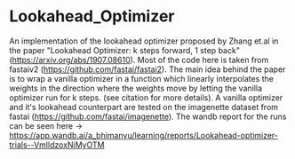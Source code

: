 # Lookahead_Optimizer
 An implementation of the lookahead optimizer proposed by Zhang et.al in the paper "Lookahead Optimizer: k steps forward, 1 step back" (https://arxiv.org/abs/1907.08610). Most of the code here is taken from fastaiv2 (https://github.com/fastai/fastai2). The main idea behind the paper is to wrap a vanilla optimizer in a function which linearly interpolates the weights in the direction where the weights move by letting the vanilla optimizer run for k steps. (see citation for more details). A vanilla optimizer and it's lookahead counterpart are tested on the imagenette dataset from fastai (https://github.com/fastai/imagenette). The wandb report for the runs can be seen here -> https://app.wandb.ai/a_bhimanyu/learning/reports/Lookahead-optimizer-trials--VmlldzoxNjMyOTM 
